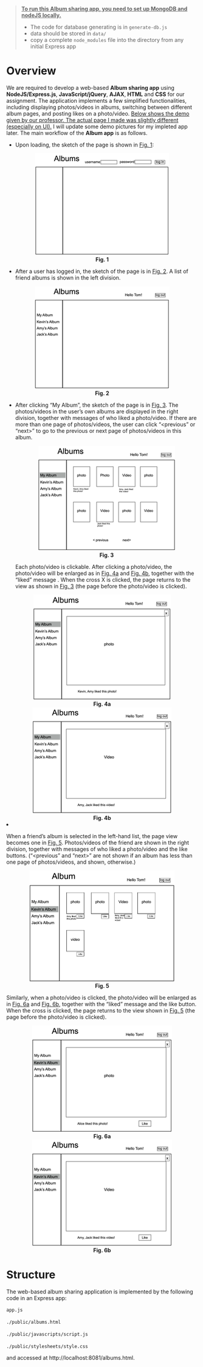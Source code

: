  

> <u>**To run this Album sharing app, you need to set up MongoDB and nodeJS locally.**</u>
>
> * The code for database generating is in `generate-db.js`
> * data should be stored in `data/`
> * copy a complete `node_modules` file into the directory from any initial Express app





# Overview 

We are required to develop a web-based **Album sharing app** using **NodeJS/Express.js**, **JavaScript/jQuery**, **AJAX**, **HTML** and **CSS** for our assignment. The application implements a few simplified functionalities, including displaying photos/videos in albums, switching between different album pages, and posting likes on a photo/video. <u>Below shows the demo given by our professor. The actual page I made was slightly different (especially on UI).</u> I will update some demo pictures for my impleted app later. The main workflow of the **Album app** is as follows. 

* Upon loading, the sketch of the page is shown in <u>Fig. 1</u>: 

<center><img src="./readme_pic/Picture1.png" alt="fig1" /></center>

<center><b>Fig. 1</b></center>

* After a user has logged in, the sketch of the page is in <u>Fig. 2</u>. A list of friend albums is shown in the left division. 

<center><img src="./readme_pic/Picture2.png" alt="fig2" /></center>

<center><b>Fig. 2</b></center>

* After clicking “My Album”, the sketch of the page is in <u>Fig. 3</u>. The photos/videos in the user’s own albums are displayed in the right division, together with messages of who liked a photo/video. If there are more than one page of photos/videos, the user can click “<previous” or “next>” to go to the previous or next page of photos/videos in this album. 

  <center><img src="./readme_pic/Picture3.png" alt="fig3" /></center>

  <center><b>Fig. 3</b></center>
  
  Each photo/video is clickable. After clicking a photo/video, the photo/video will be enlarged as in <u>Fig. 4a</u> and <u>Fig. 4b</u>, together with the “liked” message . When the cross X is clicked, the page returns to the view as shown in <u>Fig. 3</u> (the page before the photo/video is clicked). 

<center><img src="./readme_pic/Picture4a.png" alt="fig4a" /></center>

<center><b>Fig. 4a</b></center>

<center><img src="./readme_pic/Picture4b.png" alt="fig4b"  /></center>

<center><b>Fig. 4b</b></center

* When a friend’s album is selected in the left-hand list, the page view becomes one in <u>Fig. 5</u>. Photos/videos of the friend are shown in the right division, together with messages of who liked a photo/video and the like buttons. (“<previous” and “next>” are not shown if an album has less than one page of photos/videos, and shown, otherwise.) 

  <center><img src="./readme_pic/Picture5.png" alt="fig5" /></center>

  <center><b>Fig. 5</b></center>
  
  Similarly, when a photo/video is clicked, the photo/video will be enlarged as in <u>Fig. 6a</u> and <u>Fig. 6b</u>, together with the “liked” message and the like button. When the cross is clicked, the page returns to the view shown in <u>Fig. 5</u> (the page before the photo/video is clicked). 

<center><img src="./readme_pic/Picture6a.png" alt="fig6a" /></center>

<center><b>Fig. 6a</b></center>

<center><img src="./readme_pic/Picture6b.png" alt="fig6b" /></center>

<center><b>Fig. 6b</b></center>

# Structure

The web-based album sharing application is implemented by the following code in an Express app: 

```tree
app.js 

./public/albums.html 

./public/javascripts/script.js 

./public/stylesheets/style.css 
```

and accessed at http://localhost:8081/albums.html. 

